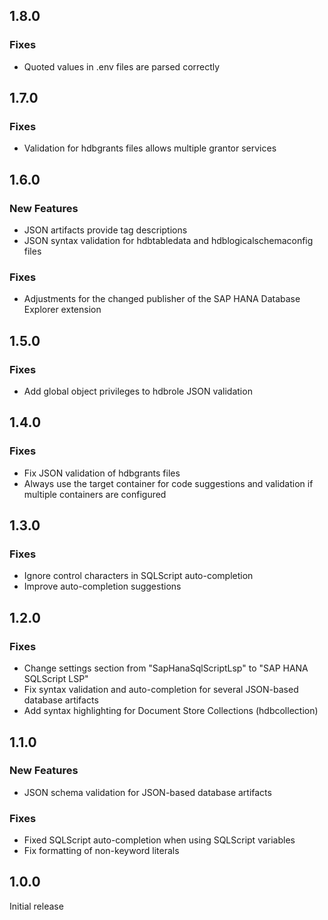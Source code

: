 ## 1.8.0

### Fixes
- Quoted values in .env files are parsed correctly

## 1.7.0

### Fixes
- Validation for hdbgrants files allows multiple grantor services

## 1.6.0

### New Features
- JSON artifacts provide tag descriptions
- JSON syntax validation for hdbtabledata and hdblogicalschemaconfig files

### Fixes
- Adjustments for the changed publisher of the SAP HANA Database Explorer extension

## 1.5.0

### Fixes
- Add global object privileges to hdbrole JSON validation

## 1.4.0

### Fixes
- Fix JSON validation of hdbgrants files
- Always use the target container for code suggestions and validation if multiple containers are configured

## 1.3.0

### Fixes
- Ignore control characters in SQLScript auto-completion
- Improve auto-completion suggestions

## 1.2.0

### Fixes
- Change settings section from "SapHanaSqlScriptLsp" to "SAP HANA SQLScript LSP"
- Fix syntax validation and auto-completion for several JSON-based database artifacts
- Add syntax highlighting for Document Store Collections (hdbcollection)

## 1.1.0

### New Features
- JSON schema validation for JSON-based database artifacts

### Fixes
- Fixed SQLScript auto-completion when using SQLScript variables
- Fix formatting of non-keyword literals

## 1.0.0

Initial release